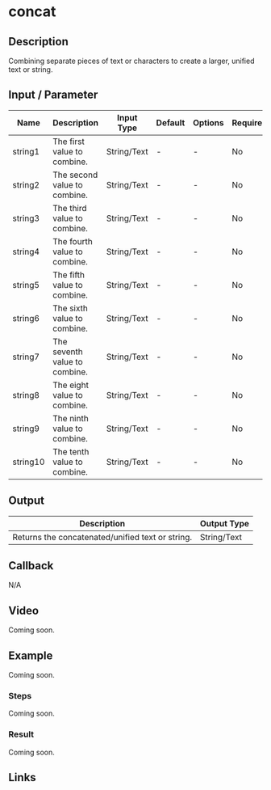 # concat

## Description

Combining separate pieces of text or characters to create a larger, unified text or string.

## Input / Parameter

| Name | Description | Input Type | Default | Options | Required |
| ------ | ------ | ------ | ------ | ------ | ------ |
| string1 | The first value to combine. | String/Text | - | - | No |
| string2 | The second value to combine. | String/Text | - | - | No |
| string3 | The third value to combine. | String/Text | - | - | No |
| string4 | The fourth value to combine. | String/Text | - | - | No |
| string5 | The fifth value to combine. | String/Text | - | - | No |
| string6 | The sixth value to combine. | String/Text | - | - | No |
| string7 | The seventh value to combine. | String/Text | - | - | No |
| string8 | The eight value to combine. | String/Text | - | - | No |
| string9 | The ninth value to combine. | String/Text | - | - | No |
| string10 | The tenth value to combine. | String/Text | - | - | No |

## Output

| Description | Output Type |
| ------ | ------ |
| Returns the concatenated/unified text or string. | String/Text |

## Callback

N/A

## Video

Coming soon.

## Example

Coming soon.

### Steps

Coming soon.

### Result

Coming soon.

## Links